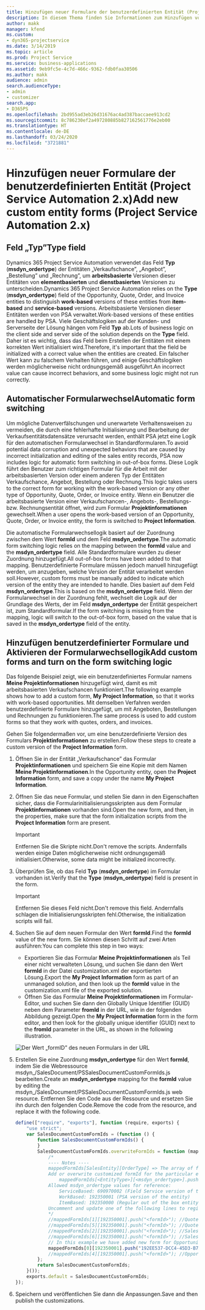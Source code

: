 ```yaml
---
title: Hinzufügen neuer Formulare der benutzerdefinierten Entität (Project Service Automation 2.x)
description: In diesem Thema finden Sie Informationen zum Hinzufügen von Formularen der benutzerdefinierten Entität für Verkaufschancen, Angebote, Aufträge bzw. Rechnungen in Dynamics 365 Project Service Automation 2.x.
author: makk
manager: kfend
ms.custom:
- dyn365-projectservice
ms.date: 3/14/2019
ms.topic: article
ms.prod: Project Service
ms.service: business-applications
ms.assetid: 9eb9fc5e-4c7d-466c-9362-fdb0faa30506
ms.author: makk
audience: admin
search.audienceType:
- admin
- customizer
search.app:
- D365PS
ms.openlocfilehash: 2bd955ad3eb26d31676ac4ad387baccaee913cd2
ms.sourcegitcommit: 8c786230ef2a497280885b827162561776e2eb00
ms.translationtype: HT
ms.contentlocale: de-DE
ms.lasthandoff: 03/24/2020
ms.locfileid: "3721881"
---
```

# <a name="add-new-custom-entity-forms-project-service-automation-2x"></a><span data-ttu-id="32544-103">Hinzufügen neuer Formulare der benutzerdefinierten Entität (Project Service Automation 2.x)</span><span class="sxs-lookup"><span data-stu-id="32544-103">Add new custom entity forms (Project Service Automation 2.x)</span></span>

## <a name="type-field"></a><span data-ttu-id="32544-104">Feld „Typ”</span><span class="sxs-lookup"><span data-stu-id="32544-104">Type field</span></span> 

<span data-ttu-id="32544-105">Dynamics 365 Project Service Automation verwendet das Feld **Typ** (**msdyn\_ordertype**) der Entitäten „Verkaufschance”, „Angebot”, „Bestellung” und „Rechnung”, um **arbeitsbasierte** Versionen dieser Entitäten von **elementbasierten** und **dienstbasierten** Versionen zu unterscheiden.</span><span class="sxs-lookup"><span data-stu-id="32544-105">Dynamics 365 Project Service Automation relies on the **Type** (**msdyn\_ordertype**) field of the Opportunity, Quote, Order, and Invoice entities to distinguish **work-based** versions of these entities from **item-based** and **service-based** versions.</span></span> <span data-ttu-id="32544-106">Arbeitsbasierte Versionen dieser Entitäten werden von PSA verwaltet.</span><span class="sxs-lookup"><span data-stu-id="32544-106">Work-based versions of these entities are handled by PSA.</span></span> <span data-ttu-id="32544-107">Viele Geschäftslogiken auf der Kunden- und Serverseite der Lösung hängen vom Feld **Typ** ab.</span><span class="sxs-lookup"><span data-stu-id="32544-107">Lots of business logic on the client side and server side of the solution depends on the **Type** field.</span></span> <span data-ttu-id="32544-108">Daher ist es wichtig, dass das Feld beim Erstellen der Entitäten mit einem korrekten Wert initialisiert wird.</span><span class="sxs-lookup"><span data-stu-id="32544-108">Therefore, it's important that the field be initialized with a correct value when the entities are created.</span></span> <span data-ttu-id="32544-109">Ein falscher Wert kann zu falschem Verhalten führen, und einige Geschäftslogiken werden möglicherweise nicht ordnungsgemäß ausgeführt.</span><span class="sxs-lookup"><span data-stu-id="32544-109">An incorrect value can cause incorrect behaviors, and some business logic might not run correctly.</span></span>

## <a name="automatic-form-switching"></a><span data-ttu-id="32544-110">Automatischer Formularwechsel</span><span class="sxs-lookup"><span data-stu-id="32544-110">Automatic form switching</span></span>

<span data-ttu-id="32544-111">Um mögliche Datenverfälschungen und unerwartete Verhaltensweisen zu vermeiden, die durch eine fehlerhafte Initialisierung und Bearbeitung der Verkaufsentitätsdatensätze verursacht werden, enthält PSA jetzt eine Logik für den automatischen Formularwechsel in Standardformularen.</span><span class="sxs-lookup"><span data-stu-id="32544-111">To avoid potential data corruption and unexpected behaviors that are caused by incorrect initialization and editing of the sales entity records, PSA now includes logic for automatic form switching in out-of-box forms.</span></span> <span data-ttu-id="32544-112">Diese Logik führt den Benutzer zum richtigen Formular für die Arbeit mit der arbeitsbasierten Version oder einem anderen Typ der Entitäten Verkaufschance, Angebot, Bestellung oder Rechnung.</span><span class="sxs-lookup"><span data-stu-id="32544-112">This logic takes users to the correct form for working with the work-based version or any other type of Opportunity, Quote, Order, or Invoice entity.</span></span> <span data-ttu-id="32544-113">Wenn ein Benutzer die arbeitsbasierte Version einer Verkaufschancen-, Angebots-, Bestellungs- bzw. Rechnungsentität öffnet, wird zum Formular **Projektinformationen** gewechselt.</span><span class="sxs-lookup"><span data-stu-id="32544-113">When a user opens the work-based version of an Opportunity, Quote, Order, or Invoice entity, the form is switched to **Project Information**.</span></span>

<span data-ttu-id="32544-114">Die automatische Formularwechsellogik basiert auf der Zuordnung zwischen dem Wert **formId** und dem Feld **msdyn\_ordertype**.</span><span class="sxs-lookup"><span data-stu-id="32544-114">The automatic form switching logic relies on the mapping between the **formId** value and the **msdyn\_ordertype** field.</span></span> <span data-ttu-id="32544-115">Alle Standardformulare wurden zu dieser Zuordnung hinzugefügt.</span><span class="sxs-lookup"><span data-stu-id="32544-115">All out-of-box forms have been added to that mapping.</span></span> <span data-ttu-id="32544-116">Benutzerdefinierte Formulare müssen jedoch manuell hinzugefügt werden, um anzugeben, welche Version der Entität verarbeitet werden soll.</span><span class="sxs-lookup"><span data-stu-id="32544-116">However, custom forms must be manually added to indicate which version of the entity they are intended to handle.</span></span> <span data-ttu-id="32544-117">Dies basiert auf dem Feld **msdyn\_ordertype**.</span><span class="sxs-lookup"><span data-stu-id="32544-117">This is based on the **msdyn\_ordertype** field.</span></span> <span data-ttu-id="32544-118">Wenn der Formularwechsel in der Zuordnung fehlt, wechselt die Logik auf der Grundlage des Werts, der im Feld **msdyn\_ordertype** der Entität gespeichert ist, zum Standardformular.</span><span class="sxs-lookup"><span data-stu-id="32544-118">If the form switching is missing from the mapping, logic will switch to the out-of-box form, based on the value that is saved in the **msdyn\_ordertype** field of the entity.</span></span>

## <a name="add-custom-forms-and-turn-on-the-form-switching-logic"></a><span data-ttu-id="32544-119">Hinzufügen benutzerdefinierter Formulare und Aktivieren der Formularwechsellogik</span><span class="sxs-lookup"><span data-stu-id="32544-119">Add custom forms and turn on the form switching logic</span></span>

<span data-ttu-id="32544-120">Das folgende Beispiel zeigt, wie ein benutzerdefiniertes Formular namens **Meine Projektinformationen** hinzugefügt wird, damit es mit arbeitsbasierten Verkaufschancen funktioniert.</span><span class="sxs-lookup"><span data-stu-id="32544-120">The following example shows how to add a custom form, **My Project Information**, so that it works with work-based opportunities.</span></span> <span data-ttu-id="32544-121">Mit demselben Verfahren werden benutzerdefinierte Formulare hinzugefügt, um mit Angeboten, Bestellungen und Rechnungen zu funktionieren.</span><span class="sxs-lookup"><span data-stu-id="32544-121">The same process is used to add custom forms so that they work with quotes, orders, and invoices.</span></span>

<span data-ttu-id="32544-122">Gehen Sie folgendermaßen vor, um eine benutzerdefinierte Version des Formulars **Projektinformationen** zu erstellen.</span><span class="sxs-lookup"><span data-stu-id="32544-122">Follow these steps to create a custom version of the **Project Information** form.</span></span>

1. <span data-ttu-id="32544-123">Öffnen Sie in der Entität „Verkaufschance” das Formular **Projektinformationen** und speichern Sie eine Kopie mit dem Namen **Meine Projektinformationen**.</span><span class="sxs-lookup"><span data-stu-id="32544-123">In the Opportunity entity, open the **Project Information** form, and save a copy under the name **My Project Information**.</span></span>
2. <span data-ttu-id="32544-124">Öffnen Sie das neue Formular, und stellen Sie dann in den Eigenschaften sicher, dass die Formularinitialisierungsskripten aus dem Formular **Projektinformationen** vorhanden sind.</span><span class="sxs-lookup"><span data-stu-id="32544-124">Open the new form, and then, in the properties, make sure that the form initialization scripts from the **Project Information** form are present.</span></span> 

    > [!IMPORTANT]
    > <span data-ttu-id="32544-125">Entfernen Sie die Skripte nicht.</span><span class="sxs-lookup"><span data-stu-id="32544-125">Don't remove the scripts.</span></span> <span data-ttu-id="32544-126">Andernfalls werden einige Daten möglicherweise nicht ordnungsgemäß initialisiert.</span><span class="sxs-lookup"><span data-stu-id="32544-126">Otherwise, some data might be initialized incorrectly.</span></span>

3. <span data-ttu-id="32544-127">Überprüfen Sie, ob das Feld **Typ** (**msdyn\_ordertype**) im Formular vorhanden ist.</span><span class="sxs-lookup"><span data-stu-id="32544-127">Verify that the **Type** (**msdyn\_ordertype**) field is present in the form.</span></span> 

    > [!IMPORTANT]
    > <span data-ttu-id="32544-128">Entfernen Sie dieses Feld nicht.</span><span class="sxs-lookup"><span data-stu-id="32544-128">Don't remove this field.</span></span> <span data-ttu-id="32544-129">Andernfalls schlagen die Initialisierungsskripten fehl.</span><span class="sxs-lookup"><span data-stu-id="32544-129">Otherwise, the initialization scripts will fail.</span></span>

4. <span data-ttu-id="32544-130">Suchen Sie auf dem neuen Formular den Wert **formId**.</span><span class="sxs-lookup"><span data-stu-id="32544-130">Find the **formId** value of the new form.</span></span> <span data-ttu-id="32544-131">Sie können diesen Schritt auf zwei Arten ausführen:</span><span class="sxs-lookup"><span data-stu-id="32544-131">You can complete this step in two ways:</span></span>

    - <span data-ttu-id="32544-132">Exportieren Sie das Formular **Meine Projektinformationen** als Teil einer nicht verwalteten Lösung, und suchen Sie dann den Wert **formId** in der Datei customization.xml der exportierten Lösung.</span><span class="sxs-lookup"><span data-stu-id="32544-132">Export the **My Project Information** form as part of an unmanaged solution, and then look up the **formId** value in the customization.xml file of the exported solution.</span></span>
    - <span data-ttu-id="32544-133">Öffnen Sie das Formular **Meine Projektinformationen** im Formular-Editor, und suchen Sie dann den Globally Unique Identifier (GUID) neben dem Parameter **fromId** in der URL, wie in der folgenden Abbildung gezeigt.</span><span class="sxs-lookup"><span data-stu-id="32544-133">Open the **My Project Information** form in the form editor, and then look for the globally unique identifier (GUID) next to the **fromId** parameter in the URL, as shown in the following illustration.</span></span>

    ![Der Wert „formID” des neuen Formulars in der URL](media/how-to-add-custom-forms-in-v2.0.png)

5. <span data-ttu-id="32544-135">Erstellen Sie eine Zuordnung **msdyn\_ordertype** für den Wert **formId**, indem Sie die Webressource msdyn\_/SalesDocument/PSSalesDocumentCustomFormIds.js bearbeiten.</span><span class="sxs-lookup"><span data-stu-id="32544-135">Create an **msdyn\_ordertype** mapping for the **formId** value by editing the msdyn\_/SalesDocument/PSSalesDocumentCustomFormIds.js web resource.</span></span> <span data-ttu-id="32544-136">Entfernen Sie den Code aus der Ressource und ersetzen Sie ihn durch den folgenden Code.</span><span class="sxs-lookup"><span data-stu-id="32544-136">Remove the code from the resource, and replace it with the following code.</span></span>

    ```javascript
    define(["require", "exports"], function (require, exports) {
        "use strict";
        var SalesDocumentCustomFormIds = (function () {
            function SalesDocumentCustomFormIds() {
            }
            SalesDocumentCustomFormIds.overwriteFormIds = function (mappedFormIds) {
                /*
                ---- Notes ----
                mappedFormIds[SalesEntity][OrderType] => The array of forms IDs that support particular entity and order type
                Add or overwrite customized formId for the particular entity and order type by calling:
                    mappedFormIds[<EntityType>][<msdyn_ordertype>].push("<formId>");
                Allowed msdyn_ordertype values for reference:
                    ServiceBased: 690970002 (Field Service version of the entity)
                    WorkBased: 192350001 (PSA version of the entity)
                    ItemBased: 192350000 (Regular out of the box entity)
                Uncomment and update one of the following lines to register custom PSA form for required entity:
                */      
                //mappedFormIds[1][192350001].push("<formId>"); //Quote
                //mappedFormIds[5][192350001].push("<formId>"); //Quote Line
                //mappedFormIds[2][192350001].push("<formId>"); //Sales Order
                //mappedFormIds[6][192350001].push("<formId>"); //Sales Order Line
                // In this example we have added new form for Opportunity
                mappedFormIds[0][192350001].push("192EE537-DCC4-45D3-B7AF-EA694B9113D2"); //Opportunity
                //mappedFormIds[4][192350001].push("<formId>"); //Opportunity Line
            };
            return SalesDocumentCustomFormIds;
        }());
        exports.default = SalesDocumentCustomFormIds;
    });
    ```

6. <span data-ttu-id="32544-137">Speichern und veröffentlichen Sie dann die Anpassungen.</span><span class="sxs-lookup"><span data-stu-id="32544-137">Save and then publish the customizations.</span></span>
